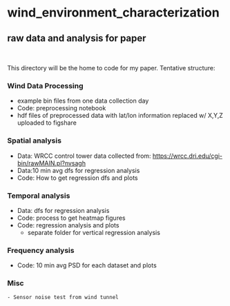 # wind_environment_characterization

## raw data and analysis for paper

</br>

This directory will be the home to code for my paper. Tentative structure:

### Wind Data Processing 
  - example bin files from one data collection day
  - Code: preprocessing notebook 
  - hdf files of preprocessed data with lat/lon information replaced w/ X,Y,Z uploaded to figshare
 
### Spatial analysis
  - Data: WRCC control tower data collected from: https://wrcc.dri.edu/cgi-bin/rawMAIN.pl?nvsagh
  - Data:10 min avg dfs for regression analysis 
  - Code: How to get regression dfs and plots 

### Temporal analysis
  - Data: dfs for regression analysis 
  - Code: process to get heatmap figures
  - Code: regression analysis and plots
	- separate folder for vertical regression analysis 

### Frequency analysis
  - Code: 10 min avg PSD for each dataset and plots
  
### Misc
    - Sensor noise test from wind tunnel

	
